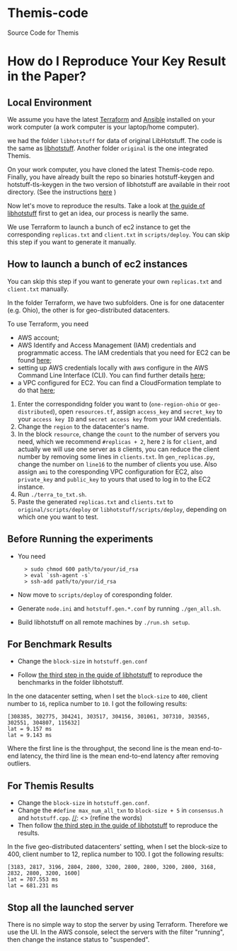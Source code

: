 # Themis-code
 Source Code for Themis

# How do I Reproduce Your Key Result in the Paper?

## Local Environment
We assume you have the latest [Terraform](https://www.terraform.io/downloads) and [Ansible](https://docs.ansible.com/ansible/latest/installation_guide/intro_installation.html) installed on your work computer (a work computer is your laptop/home computer). 

[//]: <> (change the terraform link to an installation one. Tell the user what to run on the work computer.)

we had the folder ``libhotstuff`` for data of original LibHotstuff. The code is the same as [libhotstuff](https://github.com/hot-stuff/libhotstuff). Another folder ``original`` is the one integrated Themis.

[//]: <> (change the folder name...)

On your work computer, you have cloned the latest Themis-code repo. Finally, you have already built the repo so binaries hotstuff-keygen and hotstuff-tls-keygen in the two version of libhotstuff are available in their root directory. (See the instructions [here](https://github.com/hot-stuff/libhotstuff) )

Now let's move to reproduce the results. Take a look at [the guide of libhotstuff](https://github.com/hot-stuff/libhotstuff/tree/master/scripts/deploy#local-environment) first to get an idea, our process is nearlly the same.

We use Terraform to launch a bunch of ec2 instance to get the corresponding ``replicas.txt`` and ``client.txt`` in ``scripts/deploy``. You can skip this step if you want to generate it manually.

## How to launch a bunch of ec2 instances

You can skip this step if you want to generate your own ``replicas.txt`` and ``client.txt`` manually.

In the folder Terraform, we have two subfolders. One is for one datacenter (e.g. Ohio), the other is for geo-distributed datacenters.

To use Terraform, you need
- AWS account;
- AWS Identify and Access Management (IAM) credentials and programmatic access. The IAM credentials that you need for EC2 can be found [here](https://aws.amazon.com/cn/blogs/security/granting-permission-to-launch-ec2-instances-with-iam-roles-passrole-permission/);
- setting up AWS credentials locally with aws configure in the AWS Command Line Interface (CLI). You can find further details [here](https://docs.aws.amazon.com/cli/latest/userguide/cli-chap-configure.html);
- a VPC configured for EC2. You can find a CloudFormation template to do that [here](https://docs.aws.amazon.com/eks/latest/userguide/creating-a-vpc.html); 

1. Enter the correspondidng folder you want to (``one-region-ohio`` or ``geo-distributed``), open ``resources.tf``, assign ``access_key`` and ``secret_key`` to your ``access key ID`` and ``secret access key`` from your IAM credentials.
2. Change the ``region`` to the datacenter's name.
3. In the block ``resource``, change the ``count`` to the number of servers you need, which we recommend ``#replicas + 2``, here ``2`` is for ``client``, and actually we will use one server as ``8`` clients, you can reduce the client number by removing some lines in ``clients.txt``. In ``gen_replicas.py``, change the number on ``line16`` to the number of clients you use.  Also assign ``ami`` to the coresponding VPC configuration for EC2, also ``private_key`` and ``public_key`` to yours that used to log in to the EC2 instance.
4. Run ``./terra_to_txt.sh``.
5. Paste the generated ``replicas.txt`` and ``clients.txt`` to ``original/scripts/deploy`` or ``libhotstuff/scripts/deploy``, depending on which one you want to test.

## Before Running the experiments

- You need 

        > sudo chmod 600 path/to/your/id_rsa 
        > eval `ssh-agent -s`
        > ssh-add path/to/your/id_rsa

- Now move to ``scripts/deploy`` of coresponding folder.
- Generate ``node.ini`` and ``hotstuff.gen.*.conf`` by running ``./gen_all.sh``.
- Build libhotstuff on all remote machines by ``./run.sh setup``.

 ## For Benchmark Results

- Change the ``block-size`` in ``hotstuff.gen.conf``

- Follow [the third step in the guide of libhotstuff](https://github.com/hot-stuff/libhotstuff/tree/master/scripts/deploy#step-3---run-the-experiment) to reproduce the benchmarks in the folder libhotstuff. 

In the one datacenter setting, when I set the ``block-size`` to ``400``, client number to ``16``, replica number to ``10``. I got the following results:

    [308385, 302775, 304241, 303517, 304156, 301061, 307310, 303565, 302551, 304807, 115632]
    lat = 9.157 ms
    lat = 9.143 ms

Where the first line is the throughput, the second line is the mean end-to-end latency, the third line is the mean end-to-end latency after removing outliers.

[//]: <> (change this to default setting?)


 ## For Themis Results

- Change the ``block-size`` in ``hotstuff.gen.conf``.
- Change the ``#define max_num_all_txn`` to ``block-size + 5`` in ``consensus.h`` and ``hotstuff.cpp``.
[//]: <> (refine the words)
- Then follow [the third step in the guide of libhotstuff](https://github.com/hot-stuff/libhotstuff/tree/master/scripts/deploy#step-3---run-the-experiment) to reproduce the results.

In the five geo-distributed datacenters' setting, when I set the block-size to 400, client number to 12, replica number to 100. I got the following results:

    [3183, 2817, 3196, 2804, 2800, 3200, 2800, 2800, 3200, 2800, 3168, 2832, 2800, 3200, 1600]
    lat = 707.553 ms
    lat = 681.231 ms

[//]: <> (change this to default setting?)

## Stop all the launched server

There is no simple way to stop the server by using Terraform. Therefore we use the UI. In the AWS console, select the servers with the filter "running", then change the instance status to "suspended".